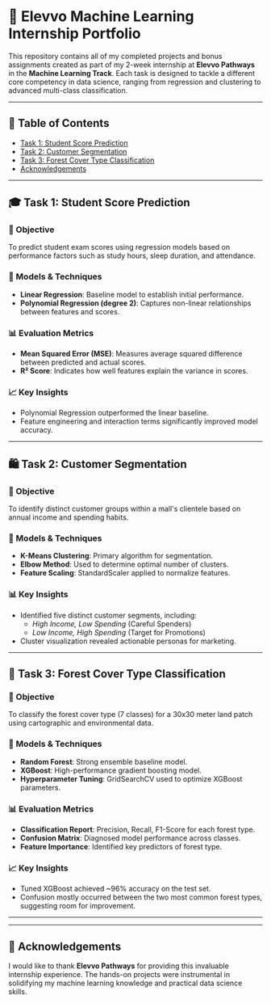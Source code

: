 # 🌟 Elevvo Machine Learning Internship Portfolio

This repository contains all of my completed projects and bonus assignments created as part of my 2-week internship at **Elevvo Pathways** in the **Machine Learning Track**. Each task is designed to tackle a different core competency in data science, ranging from regression and clustering to advanced multi-class classification.

---

## 📁 Table of Contents

- [Task 1: Student Score Prediction](#task-1-student-score-prediction)
- [Task 2: Customer Segmentation](#task-2-customer-segmentation)
- [Task 3: Forest Cover Type Classification](#task-3-forest-cover-type-classification)
- [Acknowledgements](#acknowledgements)

---

## 🎓 Task 1: Student Score Prediction

### 📌 Objective
To predict student exam scores using regression models based on performance factors such as study hours, sleep duration, and attendance.

### 🧠 Models & Techniques
- **Linear Regression**: Baseline model to establish initial performance.
- **Polynomial Regression (degree 2)**: Captures non-linear relationships between features and scores.

### 📊 Evaluation Metrics
- **Mean Squared Error (MSE)**: Measures average squared difference between predicted and actual scores.
- **R² Score**: Indicates how well features explain the variance in scores.

### 📈 Key Insights
- Polynomial Regression outperformed the linear baseline.
- Feature engineering and interaction terms significantly improved model accuracy.

---

## 🛍️ Task 2: Customer Segmentation

### 📌 Objective
To identify distinct customer groups within a mall's clientele based on annual income and spending habits.

### 🧠 Models & Techniques
- **K-Means Clustering**: Primary algorithm for segmentation.
- **Elbow Method**: Used to determine optimal number of clusters.
- **Feature Scaling**: StandardScaler applied to normalize features.

### 📊 Key Insights
- Identified five distinct customer segments, including:
  - *High Income, Low Spending* (Careful Spenders)
  - *Low Income, High Spending* (Target for Promotions)
- Cluster visualization revealed actionable personas for marketing.

---

## 🌲 Task 3: Forest Cover Type Classification

### 📌 Objective
To classify the forest cover type (7 classes) for a 30x30 meter land patch using cartographic and environmental data.

### 🧠 Models & Techniques
- **Random Forest**: Strong ensemble baseline model.
- **XGBoost**: High-performance gradient boosting model.
- **Hyperparameter Tuning**: GridSearchCV used to optimize XGBoost parameters.

### 📊 Evaluation Metrics
- **Classification Report**: Precision, Recall, F1-Score for each forest type.
- **Confusion Matrix**: Diagnosed model performance across classes.
- **Feature Importance**: Identified key predictors of forest type.

### 📈 Key Insights
- Tuned XGBoost achieved ~96% accuracy on the test set.
- Confusion mostly occurred between the two most common forest types, suggesting room for improvement.

---


---

## 🙏 Acknowledgements

I would like to thank **Elevvo Pathways** for providing this invaluable internship experience. The hands-on projects were instrumental in solidifying my machine learning knowledge and practical data science skills.

